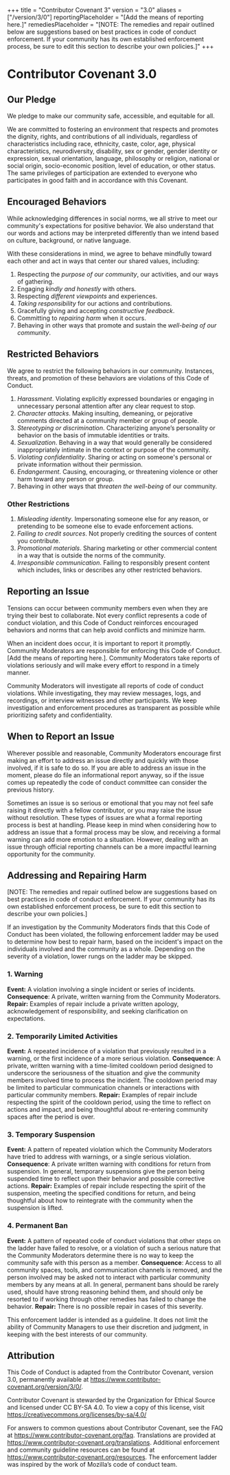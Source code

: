 +++
title = "Contributor Covenant 3"
version = "3.0"
aliases = ["/version/3/0"]
reportingPlaceholder = "[Add the means of reporting here.]"
remediesPlaceholder = "[NOTE: The remedies and repair outlined below are suggestions based on best practices in code of conduct enforcement. If your community has its own established enforcement process, be sure to edit this section to describe your own policies.]"
+++

# Contributor Covenant 3.0

## Our Pledge
We pledge to make our community safe, accessible, and equitable for all.

We are committed to fostering an environment that respects and promotes the dignity, rights, and contributions of all individuals, regardless of characteristics including race, ethnicity, caste, color, age, physical characteristics, neurodiversity, disability, sex or gender, gender identity or expression, sexual orientation, language, philosophy or religion, national or social origin, socio-economic position, level of education, or other status. The same privileges of participation are extended to everyone who participates in good faith and in accordance with this Covenant.

## Encouraged Behaviors
While acknowledging differences in social norms, we all strive to meet our community's expectations for positive behavior. We also understand that our words and actions may be interpreted differently than we intend based on culture, background, or native language.

With these considerations in mind, we agree to behave mindfully toward each other and act in ways that center our shared values, including:

1. Respecting the *purpose of our community*, our activities, and our ways of gathering.
2. Engaging *kindly and honestly* with others.
3. Respecting *different viewpoints* and experiences.
4. *Taking responsibility* for our actions and contributions.
5. Gracefully giving and accepting *constructive feedback*.
6. Committing to *repairing harm* when it occurs.
7. Behaving in other ways that promote and sustain the *well-being of our community*.

## Restricted Behaviors
We agree to restrict the following behaviors in our community. Instances, threats, and promotion of these behaviors are violations of this Code of Conduct.

1. *Harassment*. Violating explicitly expressed boundaries or engaging in unnecessary personal attention after any clear request to stop.
2. *Character attacks*. Making insulting, demeaning, or pejorative comments directed at a community member or group of people.
3. *Stereotyping or discrimination*. Characterizing anyone’s personality or behavior on the basis of immutable identities or traits.
4. *Sexualization*. Behaving in a way that would generally be considered inappropriately intimate in the context or purpose of the community.
5. *Violating confidentiality*. Sharing or acting on someone's personal or private information without their permission.
6. *Endangerment*. Causing, encouraging, or threatening violence or other harm toward any person or group.
7. Behaving in other ways that *threaten the well-being* of our community.

### Other Restrictions
1. *Misleading identity*. Impersonating someone else for any reason, or pretending to be someone else to evade enforcement actions.
2. *Failing to credit sources*. Not properly crediting the sources of content you contribute.
3. *Promotional materials*. Sharing marketing or other commercial content in a way that is outside the norms of the community.
4. *Irresponsible communication*. Failing to responsibly present content which includes, links or describes any other restricted behaviors.

## Reporting an Issue
Tensions can occur between community members even when they are trying their best to collaborate. Not every conflict represents a code of conduct violation, and this Code of Conduct reinforces encouraged behaviors and norms that can help avoid conflicts and minimize harm.

When an incident does occur, it is important to report it promptly. Community Moderators are responsible for enforcing this Code of Conduct. [Add the means of reporting here.]. Community Moderators take reports of violations seriously and will make every effort to respond in a timely manner.

Community Moderators will investigate all reports of code of conduct violations. While investigating, they may review messages, logs, and recordings, or interview witnesses and other participants. We keep investigation and enforcement procedures as transparent as possible while prioritizing safety and confidentiality.

## When to Report an Issue
Wherever possible and reasonable, Community Moderators encourage first making an effort to address an issue directly and quickly with those involved, if it is safe to do so. If you are able to address an issue in the moment, please do file an informational report anyway, so if the issue comes up repeatedly the code of conduct committee can consider the previous history.

Sometimes an issue is so serious or emotional that you may not feel safe raising it directly with a fellow contributor, or you may raise the issue without resolution.  These types of issues are what a formal reporting process is best at handling.  Please keep in mind when considering how to address an issue that a formal process may be slow, and receiving a formal warning can add more emotion to a situation. However, dealing with an issue through official reporting channels can be a more impactful learning opportunity for the community.

## Addressing and Repairing Harm
[NOTE: The remedies and repair outlined below are suggestions based on best practices in code of conduct enforcement. If your community has its own established enforcement process, be sure to edit this section to describe your own policies.]

If an investigation by the Community Moderators finds that this Code of Conduct has been violated, the following enforcement ladder may be used to determine how best to repair harm, based on the incident's impact on the individuals involved and the community as a whole. Depending on the severity of a violation, lower rungs on the ladder may be skipped.

### 1. Warning
**Event:** A violation involving a single incident or series of incidents.
**Consequence**: A private, written warning from the Community Moderators.
**Repair:** Examples of repair include a private written apology, acknowledgement of responsibility, and seeking clarification on expectations.

### 2. Temporarily Limited Activities
**Event:** A repeated incidence of a violation that previously resulted in a warning, or the first incidence of a more serious violation.
**Consequence**:  A private, written warning with a time-limited cooldown period designed to underscore the seriousness of the situation and give the community members involved time to process the incident.  The cooldown period may be limited to particular communication channels or interactions with particular community members.
**Repair:** Examples of repair include respecting the spirit of the cooldown period, using the time to reflect on actions and impact, and being thoughtful about re-entering community spaces after the period is over.

### 3. Temporary Suspension
**Event:** A pattern of repeated violation which the Community Moderators have tried to address with warnings, or a single serious violation.
**Consequence**: A private written warning with conditions for return from suspension. In general, temporary suspensions give the person being suspended time to reflect upon their behavior and possible corrective actions.
**Repair:** Examples of repair include respecting the spirit of the suspension, meeting the specified conditions for return, and being thoughtful about how to reintegrate with the community when the suspension is lifted.

### 4. Permanent Ban
**Event:** A pattern of repeated code of conduct violations that other steps on the ladder have failed to resolve, or a violation of such a serious nature that the Community Moderators determine there is no way to keep the community safe with this person as a member.
**Consequence**: Access to all community spaces, tools, and communication channels is removed, and the person involved may be asked not to interact with particular community members by any means at all.  In general, permanent bans should be rarely used, should have strong reasoning behind them, and should only be resorted to if working through other remedies has failed to change the behavior.
**Repair:** There is no possible repair in cases of this severity.

This enforcement ladder is intended as a guideline. It does not limit the ability of Community Managers to use their discretion and judgment, in keeping with the best interests of our community.

## Attribution
This Code of Conduct is adapted from the Contributor Covenant, version 3.0, permanently available at https://www.contributor-covenant.org/version/3/0/.

Contributor Covenant is stewarded by the Organization for Ethical Source and licensed under CC BY-SA 4.0. To view a copy of this license, visit https://creativecommons.org/licenses/by-sa/4.0/

For answers to common questions about Contributor Covenant, see the FAQ at https://www.contributor-covenant.org/faq. Translations are provided at https://www.contributor-covenant.org/translations. Additional enforcement and community guideline resources can be found at https://www.contributor-covenant.org/resources. The enforcement ladder was inspired by the work of Mozilla’s code of conduct team.
